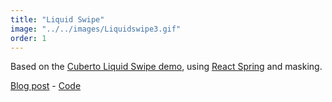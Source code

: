 ```yaml
---
title: "Liquid Swipe"
image: "../../images/Liquidswipe3.gif"
order: 1
---
```


Based on the [Cuberto Liquid Swipe demo](https://twitter.com/cuberto/status/1083060891657125889), using [React Spring](http://www.react-spring.io/) and masking.

[Blog post](/blog/liquid-swipe) - [Code](https://codesandbox.io/s/busy-murdock-oex5z)
